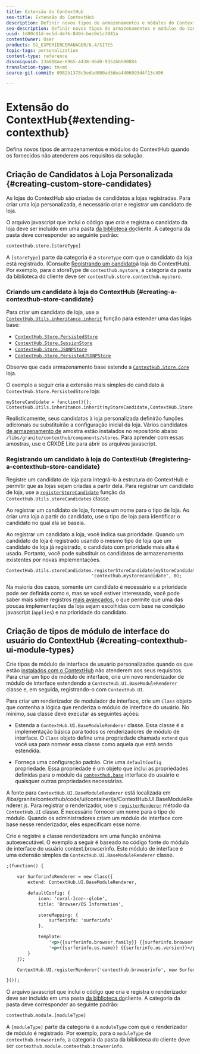 ```yaml
---
title: Extensão do ContextHub
seo-title: Extensão do ContextHub
description: Definir novos tipos de armazenamentos e módulos do ContextHub quando os fornecidos não atenderem aos requisitos da solução
seo-description: Definir novos tipos de armazenamentos e módulos do ContextHub quando os fornecidos não atenderem aos requisitos da solução
uuid: 1d80c01d-ec5d-4e76-849d-bec0e1c3941a
contentOwner: User
products: SG_EXPERIENCEMANAGER/6.4/SITES
topic-tags: personalization
content-type: reference
discoiquuid: 13a908ae-6965-4438-96d0-93516b500884
translation-type: tm+mt
source-git-commit: 0982b1378c5edad000ad3dea4406093d4f13c496

---
```



# Extensão do ContextHub{#extending-contexthub}

Defina novos tipos de armazenamentos e módulos do ContextHub quando os fornecidos não atenderem aos requisitos da solução.

## Criação de Candidatos à Loja Personalizada {#creating-custom-store-candidates}

As lojas do ContextHub são criadas de candidatos a lojas registradas. Para criar uma loja personalizada, é necessário criar e registrar um candidato de loja.

O arquivo javascript que inclui o código que cria e registra o candidato da loja deve ser incluído em uma pasta [da biblioteca do](/help/sites-developing/clientlibs.md#creating-client-library-folders)cliente. A categoria da pasta deve corresponder ao seguinte padrão:

```xml
contexthub.store.[storeType]
```

A `[storeType]` parte da categoria é a `storeType` com que o candidato da loja está registrado. (Consulte [Registrando um candidato](/help/sites-developing/ch-extend.md#registering-a-contexthub-store-candidate)à loja do ContextHub). Por exemplo, para o storeType de `contexthub.mystore`, a categoria da pasta da biblioteca do cliente deve ser `contexthub.store.contexthub.mystore`.

### Criando um candidato à loja do ContextHub {#creating-a-contexthub-store-candidate}

Para criar um candidato de loja, use a [`ContextHub.Utils.inheritance.inherit`](/help/sites-developing/contexthub-api.md#inherit-child-parent) função para estender uma das lojas base:

* [`ContextHub.Store.PersistedStore`](/help/sites-developing/contexthub-api.md#contexthub-store-persistedstore)
* [`ContextHub.Store.SessionStore`](/help/sites-developing/contexthub-api.md#contexthub-store-sessionstore)
* [`ContextHub.Store.JSONPStore`](/help/sites-developing/contexthub-api.md#contexthub-store-jsonpstore)
* [`ContextHub.Store.PersistedJSONPStore`](/help/sites-developing/contexthub-api.md#contexthub-store-persistedjsonpstore)

Observe que cada armazenamento base estende a [`ContextHub.Store.Core`](/help/sites-developing/contexthub-api.md#contexthub-store-core) loja.

O exemplo a seguir cria a extensão mais simples do candidato à `ContextHub.Store.PersistedStore` loja:

```
myStoreCandidate = function(){};
ContextHub.Utils.inheritance.inherit(myStoreCandidate,ContextHub.Store.PersistedStore);
```

Realisticamente, seus candidatos à loja personalizada definirão funções adicionais ou substituirão a configuração inicial da loja. Vários candidatos [de armazenamento de](/help/sites-developing/ch-samplestores.md) amostra estão instalados no repositório abaixo `/libs/granite/contexthub/components/stores`. Para aprender com essas amostras, use o CRXDE Lite para abrir os arquivos javascript.

### Registrando um candidato à loja do ContextHub {#registering-a-contexthub-store-candidate}

Registre um candidato de loja para integrá-lo à estrutura do ContextHub e permitir que as lojas sejam criadas a partir dela. Para registrar um candidato de loja, use a [`registerStoreCandidate`](/help/sites-developing/contexthub-api.md#registerstorecandidate-store-storetype-priority-applies) função da `ContextHub.Utils.storeCandidates` classe.

Ao registrar um candidato de loja, forneça um nome para o tipo de loja. Ao criar uma loja a partir do candidato, use o tipo de loja para identificar o candidato no qual ela se baseia.

Ao registrar um candidato a loja, você indica sua prioridade. Quando um candidato de loja é registrado usando o mesmo tipo de loja que um candidato de loja já registrado, o candidato com prioridade mais alta é usado. Portanto, você pode substituir os candidatos de armazenamento existentes por novas implementações.

```
ContextHub.Utils.storeCandidates.registerStoreCandidate(myStoreCandidate,
                                'contexthub.mystorecandidate', 0);
```

Na maioria dos casos, somente um candidato é necessário e a prioridade pode ser definida como `0`, mas se você estiver interessado, você pode saber mais sobre registros [mais avançados,](/help/sites-developing/contexthub-api.md#registerstorecandidate-store-storetype-priority-applies) o que permite que uma das poucas implementações da loja sejam escolhidas com base na condição javascript (`applies`) e na prioridade do candidato.

## Criação de tipos de módulo de interface do usuário do ContextHub {#creating-contexthub-ui-module-types}

Crie tipos de módulo de interface de usuário personalizados quando os que estão [instalados com o ContextHub](/help/sites-developing/ch-samplemodules.md) não atenderem aos seus requisitos. Para criar um tipo de módulo de interface, crie um novo renderizador de módulo de interface estendendo a `ContextHub.UI.BaseModuleRenderer` classe e, em seguida, registrando-o com `ContextHub.UI`.

Para criar um renderizador de modulador de interface, crie um `Class` objeto que contenha a lógica que renderiza o módulo de interface do usuário. No mínimo, sua classe deve executar as seguintes ações:

* Estenda a `ContextHub.UI.BaseModuleRenderer` classe. Essa classe é a implementação básica para todos os renderizadores de módulo de interface. O `Class` objeto define uma propriedade chamada `extend` que você usa para nomear essa classe como aquela que está sendo estendida.

* Forneça uma configuração padrão. Crie uma `defaultConfig` propriedade. Essa propriedade é um objeto que inclui as propriedades definidas para o módulo da [`contexthub.base`](/help/sites-developing/ch-samplemodules.md#contexthub-base-ui-module-type) interface do usuário e quaisquer outras propriedades necessárias.

A fonte para `ContextHub.UI.BaseModuleRenderer` está localizada em /libs/granite/contexthub/code/ui/container/js/ContextHub.UI.BaseModuleRenderer.js.  Para registrar o renderizador, use o [`registerRenderer`](/help/sites-developing/contexthub-api.md#registerrenderer-moduletype-renderer-dontrender) método da `ContextHub.UI` classe. É necessário fornecer um nome para o tipo de módulo. Quando os administradores criam um módulo de interface com base nesse renderizador, eles especificam esse nome.

Crie e registre a classe renderizadora em uma função anônima autoexecutável. O exemplo a seguir é baseado no código fonte do módulo de interface do usuário context.browserinfo. Este módulo de interface é uma extensão simples da `ContextHub.UI.BaseModuleRenderer` classe.

```xml
;(function() {

    var SurferinfoRenderer = new Class({
        extend: ContextHub.UI.BaseModuleRenderer,

        defaultConfig: {
            icon: 'coral-Icon--globe',
            title: 'Browser/OS Information',

            storeMapping: {
                surferinfo: 'surferinfo'
            },

            template:
                '<p>{{surferinfo.browser.family}} {{surferinfo.browser.version}}</p>' +
                '<p>{{surferinfo.os.name}} {{surferinfo.os.version}}</p>'
        }
    });

    ContextHub.UI.registerRenderer('contexthub.browserinfo', new SurferinfoRenderer());

}());
```

O arquivo javascript que inclui o código que cria e registra o renderizador deve ser incluído em uma pasta [da biblioteca do](/help/sites-developing/clientlibs.md#creating-client-library-folders)cliente. A categoria da pasta deve corresponder ao seguinte padrão:

```xml
contexthub.module.[moduleType]
```

A `[moduleType]` parte da categoria é a `moduleType` com que o renderizador de módulo é registrado. Por exemplo, para o `moduleType` de `contexthub.browserinfo`, a categoria da pasta da biblioteca do cliente deve ser `contexthub.module.contexthub.browserinfo`.
